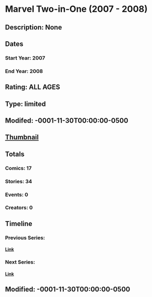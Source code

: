 # Marvel Two-in-One (2007 - 2008)
## Description: None
## Dates
### Start Year: 2007
### End Year: 2008
## Rating: ALL AGES
## Type: limited
## Modifed: -0001-11-30T00:00:00-0500
## [Thumbnail](http://i.annihil.us/u/prod/marvel/i/mg/6/20/4bc3537bc4922.jpg)
## Totals
### Comics: 17
### Stories: 34
### Events: 0
### Creators: 0
## Timeline
### Previous Series: 
#### [Link]()
### Next Series: 
#### [Link]()
## Modified: -0001-11-30T00:00:00-0500